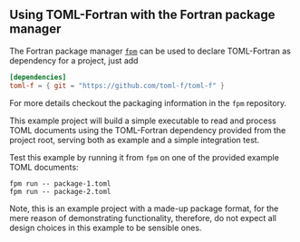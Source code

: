 ## Using TOML-Fortran with the Fortran package manager

The Fortran package manager [`fpm`](https://github.com/fortran-lang/fpm) can be used to declare TOML-Fortran as dependency for a project, just add

```toml
[dependencies]
toml-f = { git = "https://github.com/toml-f/toml-f" }
```

For more details checkout the packaging information in the `fpm` repository.

This example project will build a simple executable to read and process TOML documents using the TOML-Fortran dependency provided from the project root, serving both as example and a simple integration test.

Test this example by running it from `fpm` on one of the provided example TOML documents:

```
fpm run -- package-1.toml
fpm run -- package-2.toml
```

Note, this is an example project with a made-up package format, for the mere reason of demonstrating functionality, therefore, do not expect all design choices in this example to be sensible ones.
